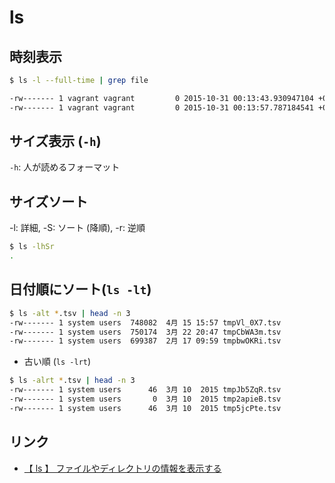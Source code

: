 # ls 

## 時刻表示

~~~bash
$ ls -l --full-time | grep file

-rw------- 1 vagrant vagrant         0 2015-10-31 00:13:43.930947104 +0000 fileDgEWcL
-rw------- 1 vagrant vagrant         0 2015-10-31 00:13:57.787184541 +0000 filefOkexg
~~~

## サイズ表示 (`-h`)

`-h`: 人が読めるフォーマット

## サイズソート

-l: 詳細, -S: ソート (降順), -r: 逆順

~~~bash
$ ls -lhSr
.
~~~

## 日付順にソート(`ls -lt`)

~~~bash
$ ls -alt *.tsv | head -n 3
-rw------- 1 system users  748082  4月 15 15:57 tmpVl_0X7.tsv
-rw------- 1 system users  750174  3月 22 20:47 tmpCbWA3m.tsv
-rw------- 1 system users  699387  2月 17 09:59 tmpbwOKRi.tsv
~~~

- 古い順 (`ls -lrt`)

~~~bash
$ ls -alrt *.tsv | head -n 3
-rw------- 1 system users      46  3月 10  2015 tmpJb5ZqR.tsv
-rw------- 1 system users       0  3月 10  2015 tmp2apieB.tsv
-rw------- 1 system users      46  3月 10  2015 tmp5jcPte.tsv
~~~

## リンク

- [【 ls 】 ファイルやディレクトリの情報を表示する](http://itpro.nikkeibp.co.jp/article/COLUMN/20060227/230820/)
